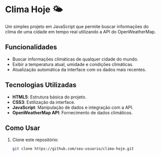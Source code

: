 # Clima Hoje 🌤️

Um simples projeto em JavaScript que permite buscar informações do clima de uma cidade em tempo real utilizando a API do OpenWeatherMap.

## Funcionalidades

- Buscar informações climáticas de qualquer cidade do mundo.
- Exibir a temperatura atual, umidade e condições climáticas.
- Atualização automática da interface com os dados mais recentes.

## Tecnologias Utilizadas

- **HTML5**: Estrutura básica do projeto.
- **CSS3**: Estilização da interface.
- **JavaScript**: Manipulação de dados e integração com a API.
- **OpenWeatherMap API**: Fornecimento de dados climáticos.

## Como Usar

1. Clone este repositório:

   ```bash
   git clone https://github.com/seu-usuario/clima-hoje.git
